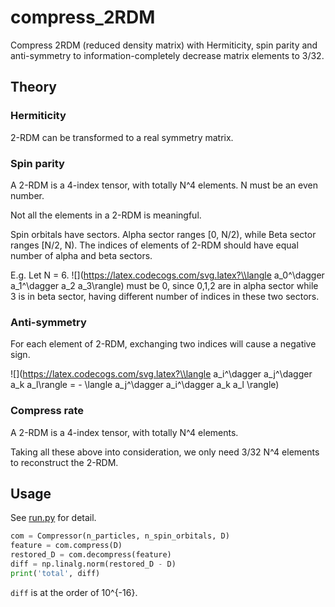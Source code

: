 # compress_2RDM

Compress 2RDM (reduced density matrix) with Hermiticity, spin parity and anti-symmetry to information-completely decrease matrix elements to 3/32.

## Theory

### Hermiticity

2-RDM can be transformed to a real symmetry matrix.

### Spin parity 

A 2-RDM is a 4-index tensor, with totally N^4 elements. N must be an even number.

Not all the elements in a 2-RDM is meaningful.

Spin orbitals have sectors. Alpha sector ranges [0, N/2), while Beta sector
ranges [N/2, N). The indices of elements of 2-RDM should have equal number of
alpha and beta sectors.

E.g.
Let N = 6.
![](https://latex.codecogs.com/svg.latex?\\langle a_0^\\dagger a_1^\\dagger a_2 a_3\\rangle) must be 0, since 0,1,2 are in alpha sector while 3 is in beta sector, having
different number of indices in these two sectors.

### Anti-symmetry

For each element of 2-RDM, exchanging two indices will cause a negative sign.

![](https://latex.codecogs.com/svg.latex?\\langle a_i^\\dagger a_j^\\dagger a_k a_l\\rangle = - \\langle a_j^\\dagger a_i^\\dagger a_k a_l \\rangle)

### Compress rate

A 2-RDM is a 4-index tensor, with totally N^4 elements.

Taking all these above into consideration, we only need 3/32 N^4 elements to reconstruct the 2-RDM.

## Usage

See [run.py](./run.py) for detail.

```python
com = Compressor(n_particles, n_spin_orbitals, D)
feature = com.compress(D)
restored_D = com.decompress(feature)
diff = np.linalg.norm(restored_D - D)
print('total', diff)
```

`diff` is at the order of 10^{-16}.